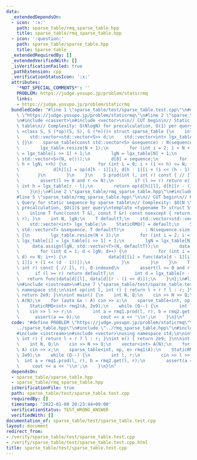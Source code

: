 ```yaml
---
data:
  _extendedDependsOn:
  - icon: ':x:'
    path: sparse_table/rmq_sparse_table.hpp
    title: sparse_table/rmq_sparse_table.hpp
  - icon: ':question:'
    path: sparse_table/sparse_table.hpp
    title: Sparse table
  _extendedRequiredBy: []
  _extendedVerifiedWith: []
  _isVerificationFailed: true
  _pathExtension: cpp
  _verificationStatusIcon: ':x:'
  attributes:
    '*NOT_SPECIAL_COMMENTS*': ''
    PROBLEM: https://judge.yosupo.jp/problem/staticrmq
    links:
    - https://judge.yosupo.jp/problem/staticrmq
  bundledCode: "#line 1 \"sparse_table/test/sparse_table.test.cpp\"\n#define PROBLEM\
    \ \"https://judge.yosupo.jp/problem/staticrmq\"\n#line 2 \"sparse_table/sparse_table.hpp\"\
    \n#include <cassert>\n#include <vector>\n\n// CUT begin\n// Static sequence sparse\
    \ table\n// Complexity: O(NlogN) for precalculation, O(1) per query\ntemplate\
    \ <class S, S (*op)(S, S), S (*e)()> struct sparse_table {\n    int N, lgN;\n\
    \    std::vector<std::vector<S>> d;\n    std::vector<int> lgx_table;\n    sparse_table()\
    \ {}\n    sparse_table(const std::vector<S> &sequence) : N(sequence.size()) {\n\
    \        lgx_table.resize(N + 1);\n        for (int i = 2; i < N + 1; ++i) lgx_table[i]\
    \ = lgx_table[i >> 1] + 1;\n        lgN = lgx_table[N] + 1;\n        d.assign(lgN,\
    \ std::vector<S>(N, e()));\n        d[0] = sequence;\n        for (int h = 1;\
    \ h < lgN; ++h) {\n            for (int i = 0; i + (1 << h) <= N; ++i) {\n   \
    \             d[h][i] = op(d[h - 1][i], d[h - 1][i + (1 << (h - 1))]);\n     \
    \       }\n        }\n    }\n    S prod(int l, int r) const { // [l, r), 0-indexed\n\
    \        assert(l >= 0 and r <= N);\n        if (l >= r) return e();\n       \
    \ int h = lgx_table[r - l];\n        return op(d[h][l], d[h][r - (1 << h)]);\n\
    \    }\n};\n#line 2 \"sparse_table/rmq_sparse_table.hpp\"\n#include <algorithm>\n\
    #line 5 \"sparse_table/rmq_sparse_table.hpp\"\n\n// CUT begin\n// Range Minimum\
    \ Query for static sequence by sparse table\n// Complexity: $O(N \\log N)$ for\
    \ precalculation, $O(1)$ per query\ntemplate <typename T> struct StaticRMQ {\n\
    \    inline T func(const T &l, const T &r) const noexcept { return std::min<T>(l,\
    \ r); }\n    int N, lgN;\n    T defaultT;\n    std::vector<std::vector<T>> data;\n\
    \    std::vector<int> lgx_table;\n    StaticRMQ() = default;\n    StaticRMQ(const\
    \ std::vector<T> &sequence, T defaultT)\n        : N(sequence.size()), defaultT(defaultT)\
    \ {\n        lgx_table.resize(N + 1);\n        for (int i = 2; i < N + 1; i++)\
    \ lgx_table[i] = lgx_table[i >> 1] + 1;\n        lgN = lgx_table[N] + 1;\n   \
    \     data.assign(lgN, std::vector<T>(N, defaultT));\n        data[0] = sequence;\n\
    \        for (int d = 1; d < lgN; d++) {\n            for (int i = 0; i + (1 <<\
    \ d) <= N; i++) {\n                data[d][i] = func(data[d - 1][i], data[d -\
    \ 1][i + (1 << (d - 1))]);\n            }\n        }\n    }\n    T get(int l,\
    \ int r) const { // [l, r), 0-indexed\n        assert(l >= 0 and r <= N);\n  \
    \      if (l >= r) return defaultT;\n        int d = lgx_table[r - l];\n     \
    \   return func(data[d][l], data[d][r - (1 << d)]);\n    }\n};\n#line 5 \"sparse_table/test/sparse_table.test.cpp\"\
    \n#include <iostream>\n#line 7 \"sparse_table/test/sparse_table.test.cpp\"\nusing\
    \ namespace std;\n\nint op(int l, int r) { return l < r ? l : r; }\nint e() {\
    \ return 2e9; }\n\nint main() {\n    int N, Q;\n    cin >> N >> Q;\n    vector<int>\
    \ A(N);\n    for (auto &x : A) cin >> x;\n    sparse_table<int, op, e> rmq1(A);\n\
    \    StaticRMQ<int> rmq2(A, 2e9);\n    while (Q--) {\n        int l, r;\n    \
    \    cin >> l >> r;\n        int a = rmq1.prod(l, r), b = rmq2.get(l, r);\n  \
    \      assert(a == b);\n        cout << a << '\\n';\n    }\n}\n"
  code: "#define PROBLEM \"https://judge.yosupo.jp/problem/staticrmq\"\n#include \"\
    ../sparse_table.hpp\"\n#include \"../rmq_sparse_table.hpp\"\n#include <cassert>\n\
    #include <iostream>\n#include <vector>\nusing namespace std;\n\nint op(int l,\
    \ int r) { return l < r ? l : r; }\nint e() { return 2e9; }\n\nint main() {\n\
    \    int N, Q;\n    cin >> N >> Q;\n    vector<int> A(N);\n    for (auto &x :\
    \ A) cin >> x;\n    sparse_table<int, op, e> rmq1(A);\n    StaticRMQ<int> rmq2(A,\
    \ 2e9);\n    while (Q--) {\n        int l, r;\n        cin >> l >> r;\n      \
    \  int a = rmq1.prod(l, r), b = rmq2.get(l, r);\n        assert(a == b);\n   \
    \     cout << a << '\\n';\n    }\n}\n"
  dependsOn:
  - sparse_table/sparse_table.hpp
  - sparse_table/rmq_sparse_table.hpp
  isVerificationFile: true
  path: sparse_table/test/sparse_table.test.cpp
  requiredBy: []
  timestamp: '2022-01-08 20:23:44+09:00'
  verificationStatus: TEST_WRONG_ANSWER
  verifiedWith: []
documentation_of: sparse_table/test/sparse_table.test.cpp
layout: document
redirect_from:
- /verify/sparse_table/test/sparse_table.test.cpp
- /verify/sparse_table/test/sparse_table.test.cpp.html
title: sparse_table/test/sparse_table.test.cpp
---
```

